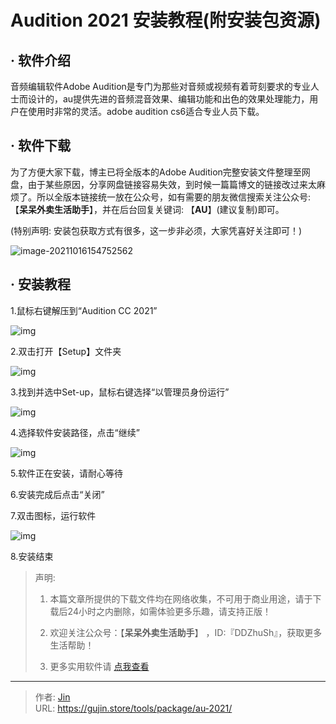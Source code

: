 # Audition 2021 安装教程(附安装包资源)


## · 软件介绍
音频编辑软件Adobe Audition是专门为那些对音频或视频有着苛刻要求的专业人士而设计的，au提供先进的音频混音效果、编辑功能和出色的效果处理能力，用户在使用时非常的灵活。adobe audition cs6适合专业人员下载。

## · 软件下载
为了方便大家下载，博主已将全版本的Adobe Audition完整安装文件整理至网盘，由于某些原因，分享网盘链接容易失效，到时候一篇篇博文的链接改过来太麻烦了。所以全版本链接统一放在公众号，如有需要的朋友微信搜索关注公众号: 【**呆呆外卖生活助手**】，并在后台回复关键词: 【**AU**】(建议复制)即可。

(特别声明: 安装包获取方式有很多，这一步非必须，大家凭喜好关注即可！)

![image-20211016154752562](https://img.gujin.store/img/image-20211016154752562.png)

## · 安装教程

1.鼠标右键解压到“Audition CC 2021”

![img](https://img.gujin.store/img/v2-c9314e9f676e50d6ff3151fae0873581_720w.png)



2.双击打开【Setup】文件夹

![img](https://img.gujin.store/img/v2-188dc8c44d883c68bfb804cc11482728_720w.png)

3.找到并选中Set-up，鼠标右键选择“以管理员身份运行”

![img](https://img.gujin.store/img/v2-152cf2ec4e40c1ee428bf59d585c55bf_720w.png)

4.选择软件安装路径，点击“继续”

![img](https://img.gujin.store/img/v2-1a7188fef5c2095fb65db696b6957efd_720w.png)

5.软件正在安装，请耐心等待

6.安装完成后点击“关闭”

7.双击图标，运行软件

![img](https://img.gujin.store/img/v2-b8b749033400cad85d10af91fba6a865_720w.png)

8.安装结束




> 声明: 
>
> 1. 本篇文章所提供的下载文件均在网络收集，不可用于商业用途，请于下载后24小时之内删除，如需体验更多乐趣，请支持正版！
>
> 2. 欢迎关注公众号：【**呆呆外卖生活助手**】 ，ID:『DDZhuSh』，获取更多生活帮助！
>
> 3. 更多实用软件请  [点我查看](/tools)

---

> 作者: [Jin](https://img.gujin.store/img/favicon.ico)  
> URL: https://gujin.store/tools/package/au-2021/  

